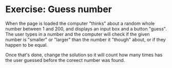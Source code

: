 # Exercise: Guess number

When the page is loaded the computer "thinks" about a random whole number
between 1 and 200, and displays an input box and a button "guess".
The user types in a number and the computer will check if the given
number is "smaller" or "larger" than the number it "though" about, or
if they happen to be equal.

Once that's done, change the solution so it will count how many times has the user
guessed before the coreect number was found.

